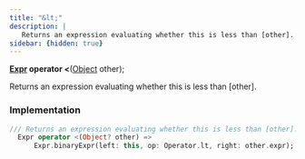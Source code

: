 ```yaml
---
title: "&lt;"
description: |
   Returns an expression evaluating whether this is less than [other].
sidebar: {hidden: true}
---
```

<span class="dart-code"><strong>[Expr] operator <</strong>(<span class="nobr">[Object] other</span>);</span>

 Returns an expression evaluating whether this is less than [other].
### Implementation
```dart
/// Returns an expression evaluating whether this is less than [other].
  Expr operator <(Object? other) =>
      Expr.binaryExpr(left: this, op: Operator.lt, right: other.expr);
```

[Expr]: /reference/classes/expr/
[Object]: https://api.flutter.dev/flutter/dart-core/Object-class.html